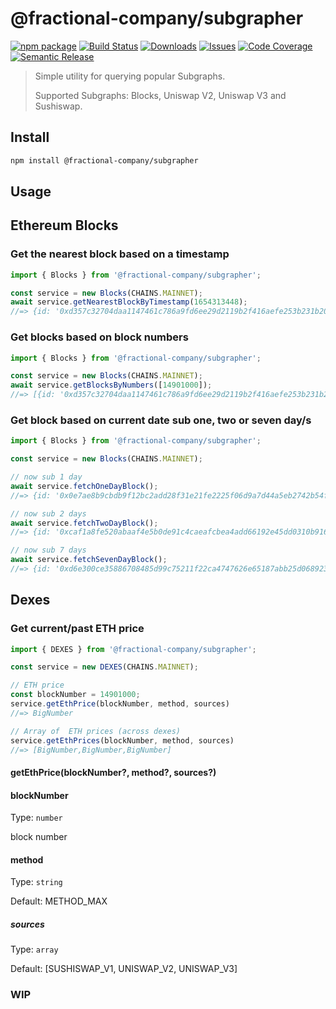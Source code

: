 # @fractional-company/subgrapher

[![npm package][npm-img]][npm-url]
[![Build Status][build-img]][build-url]
[![Downloads][downloads-img]][downloads-url]
[![Issues][issues-img]][issues-url]
[![Code Coverage][codecov-img]][codecov-url]
[![Semantic Release][semantic-release-img]][semantic-release-url]

> Simple utility for querying popular Subgraphs.
> 
> Supported Subgraphs: Blocks, Uniswap V2, Uniswap V3 and Sushiswap.

## Install

```bash
npm install @fractional-company/subgrapher
```

## Usage

## Ethereum Blocks

### Get the nearest block based on a timestamp

```ts
import { Blocks } from '@fractional-company/subgrapher';

const service = new Blocks(CHAINS.MAINNET);
await service.getNearestBlockByTimestamp(1654313448);
//=> {id: '0xd357c32704daa1147461c786a9fd6ee29d2119b2f416aefe253b231b20b99a3a', number: 14901000, timestamp: 1654313446}
```

### Get blocks based on block numbers

```ts
import { Blocks } from '@fractional-company/subgrapher';

const service = new Blocks(CHAINS.MAINNET);
await service.getBlocksByNumbers([14901000]);
//=> [{id: '0xd357c32704daa1147461c786a9fd6ee29d2119b2f416aefe253b231b20b99a3a', number: 14901000, timestamp: 1654313446}]
```

### Get block based on current date sub one, two or seven day/s

```ts
import { Blocks } from '@fractional-company/subgrapher';

const service = new Blocks(CHAINS.MAINNET);

// now sub 1 day
await service.fetchOneDayBlock();
//=> {id: '0x0e7ae8b9cbdb9f12bc2add28f31e21fe2225f06d9a7d44a5eb2742b54f8b6321',number: 14919711,timestamp: 1654588984}

// now sub 2 days
await service.fetchTwoDayBlock();
//=> {id: '0xcaf1a8fe520abaaf4e5b0de91c4caeafcbea4add66192e45dd0310b9167d7058',number: 14913845,timestamp: 1654502582} 

// now sub 7 days
await service.fetchSevenDayBlock();
//=> {id: '0xd6e300ce35886708485d99c75211f22ca4747626e65187abb25d068923490d5f',number: 14883711,timestamp: 1654070592}
```

## Dexes

### Get current/past ETH price

```ts
import { DEXES } from '@fractional-company/subgrapher';

const service = new DEXES(CHAINS.MAINNET);

// ETH price
const blockNumber = 14901000;
service.getEthPrice(blockNumber, method, sources)
//=> BigNumber

// Array of  ETH prices (across dexes) 
service.getEthPrices(blockNumber, method, sources)
//=> [BigNumber,BigNumber,BigNumber]
```
#### getEthPrice(blockNumber?, method?, sources?)

#### blockNumber

Type: `number`

block number

#### method

Type: `string`

Default: METHOD_MAX

##### sources

Type: `array`

Default: [SUSHISWAP_V1, UNISWAP_V2, UNISWAP_V3]

### WIP

[build-img]:https://github.com/fractional-company/subgrapher/actions/workflows/release.yml/badge.svg

[build-url]:https://github.com/fractional-company/subgrapher/actions/workflows/release.yml

[downloads-img]:https://img.shields.io/npm/dt/typescript-npm-package-template

[downloads-url]:https://www.npmtrends.com/typescript-npm-package-template

[npm-img]:https://img.shields.io/npm/v/typescript-npm-package-template

[npm-url]:https://www.npmjs.com/package/typescript-npm-package-template

[issues-img]:https://img.shields.io/github/issues/fractional-company/subgrapher

[issues-url]:https://github.com/fractional-company/subgrapher/issues

[codecov-img]:https://codecov.io/gh/fractional-company/subgrapher/branch/main/graph/badge.svg

[codecov-url]:https://codecov.io/gh/fractional-company/subgrapher

[semantic-release-img]:https://img.shields.io/badge/%20%20%F0%9F%93%A6%F0%9F%9A%80-semantic--release-e10079.svg

[semantic-release-url]:https://github.com/semantic-release/semantic-release
